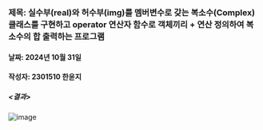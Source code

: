 ### 제목: 실수부(real)와 허수부(img)를 멤버변수로 갖는 복소수(Complex) 클래스를 구현하고 operator 연산자 함수로 객체끼리 + 연산 정의하여 복소수의 합 출력하는 프로그램
#### 날짜: 2024년 10월 31일
#### 작성자: 2301510 한윤지

##### <결과>
![image](https://github.com/user-attachments/assets/ae323aeb-c45d-432a-8a78-394fccde910b)
